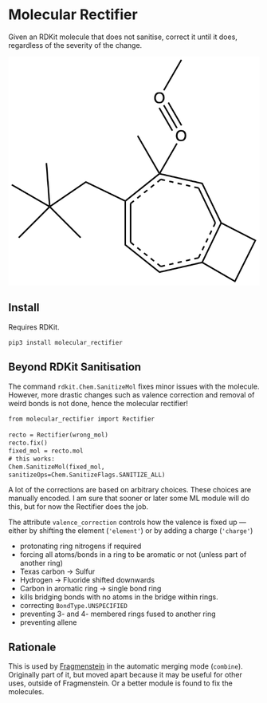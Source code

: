 # Molecular Rectifier
Given an RDKit molecule that does not sanitise, correct it until it does, regardless of the severity of the change.

![horror](horror.png)

## Install

Requires RDKit.

    pip3 install molecular_rectifier

## Beyond RDKit Sanitisation

The command `rdkit.Chem.SanitizeMol` fixes minor issues with the molecule.
However, more drastic changes such as valence correction and removal of weird bonds is not done,
hence the molecular rectifier!

    from molecular_rectifier import Rectifier
    
    recto = Rectifier(wrong_mol)
    recto.fix()
    fixed_mol = recto.mol
    # this works:
    Chem.SanitizeMol(fixed_mol, sanitizeOps=Chem.SanitizeFlags.SANITIZE_ALL)

A lot of the corrections are based on arbitrary choices. These choices are manually encoded.
I am sure that sooner or later some ML module will do this, but for now the Rectifier does the job.

The attribute `valence_correction` controls how the valence is fixed up
—either by shifting the element (`'element'`) or by adding a charge (`'charge'`)

* protonating ring nitrogens if required
* forcing all atoms/bonds in a ring to be aromatic or not (unless part of another ring)
* Texas carbon -> Sulfur
* Hydrogen -> Fluoride shifted downwards
* Carbon in aromatic ring -> single bond ring
* kills bridging bonds with no atoms in the bridge within rings.
* correcting `BondType.UNSPECIFIED`
* preventing 3- and 4- membered rings fused to another ring
* preventing allene

## Rationale

This is used by [Fragmenstein](https://github.com/matteoferla/Fragmenstein) in the automatic merging mode (`combine`).
Originally part of it, but moved apart because it may be useful for other uses, outside of Fragmenstein.
Or a better module is found to fix the molecules.